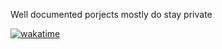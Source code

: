 Well documented porjects mostly do stay private

[![wakatime](https://wakatime.com/badge/user/f6526134-0caa-49f4-a565-384bcda66e62.svg)](https://wakatime.com/@f6526134-0caa-49f4-a565-384bcda66e62)

